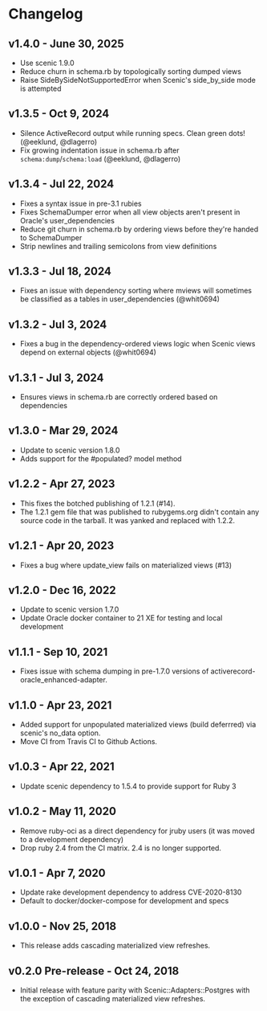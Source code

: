 # Changelog

## v1.4.0 - June 30, 2025

- Use scenic 1.9.0
- Reduce churn in schema.rb by topologically sorting dumped views
- Raise SideBySideNotSupportedError when Scenic's side_by_side mode is attempted

## v1.3.5 - Oct 9, 2024

- Silence ActiveRecord output while running specs. Clean green dots! (@eeklund, @dlagerro)
- Fix growing indentation issue in schema.rb after `schema:dump`/`schema:load` (@eeklund, @dlagerro)

## v1.3.4 - Jul 22, 2024

- Fixes a syntax issue in pre-3.1 rubies
- Fixes SchemaDumper error when all view objects aren't present in Oracle's user_dependencies
- Reduce git churn in schema.rb by ordering views before they're handed to SchemaDumper
- Strip newlines and trailing semicolons from view definitions

## v1.3.3  - Jul 18, 2024

- Fixes an issue with dependency sorting where mviews will sometimes be classified as a tables in user_dependencies (@whit0694)

## v1.3.2 - Jul 3, 2024

- Fixes a bug in the dependency-ordered views logic when Scenic views depend on external objects (@whit0694)

## v1.3.1 - Jul 3, 2024

- Ensures views in schema.rb are correctly ordered based on dependencies

## v1.3.0 - Mar 29, 2024

- Update to scenic version 1.8.0
- Adds support for the #populated? model method

## v1.2.2 - Apr 27, 2023

- This fixes the botched publishing of 1.2.1 (#14).
- The 1.2.1 gem file that was published to rubygems.org didn't contain any source code in the tarball. It was yanked and replaced with 1.2.2.

## v1.2.1 - Apr 20, 2023

- Fixes a bug where update_view fails on materialized views (#13)

## v1.2.0 - Dec 16, 2022

- Update to scenic version 1.7.0
- Update Oracle docker container to 21 XE for testing and local development

## v1.1.1 - Sep 10, 2021

- Fixes issue with schema dumping in pre-1.7.0 versions of activerecord-oracle_enhanced-adapter.

## v1.1.0 - Apr 23, 2021

- Added support for unpopulated materialized views (build deferrred) via scenic's no_data option.
- Move CI from Travis CI to Github Actions.

## v1.0.3 - Apr 22, 2021

- Update scenic dependency to 1.5.4 to provide support for Ruby 3

## v1.0.2 - May 11, 2020

- Remove ruby-oci as a direct dependency for jruby users (it was moved to a development dependency)
- Drop ruby 2.4 from the CI matrix. 2.4 is no longer supported.

## v1.0.1 - Apr 7, 2020

- Update rake development dependency to address CVE-2020-8130
- Default to docker/docker-compose for development and specs

## v1.0.0 - Nov 25, 2018

- This release adds cascading materialized view refreshes.

## v0.2.0 Pre-release - Oct 24, 2018

- Initial release with feature parity with Scenic::Adapters::Postgres with the exception of cascading materialized view refreshes.

